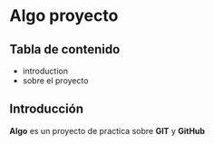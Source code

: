 # Algo proyecto 

## Tabla de contenido

* introduction
* sobre el proyecto

## Introducción

**Algo** es un proyecto de practica sobre **GIT** y **GitHub**